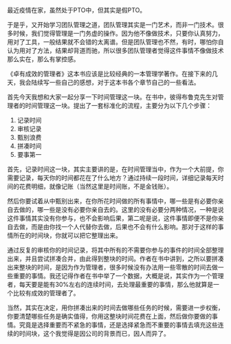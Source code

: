 最近疫情在家，虽然处于PTO中，但其实是假PTO。

于是乎，又开始学习团队管理之道，团队管理其实是一门艺术，而非一门技术。很多时候，我们觉得管理是一门务虚的操作。因为他不像做技术，只要你认真努力，用对了工具，一般结果就不会错的太离谱。但是团队管理也不然，有时，哪怕你自认为用对了方法，结果却背道而驰，所以很多团队管理者觉得这件事情不像做技术那么实在，那么有掌控感。

《卓有成效的管理者》这本书应该是比较经典的一本管理学著作。在接下来的几天，我会陆续写一些自己的感想，对于这本书各个章节自己的一些看法。

首先今天我想和大家一起分享一下时间管理这一块。在书中，彼得布鲁克先生对管理者的时间管理这一块。提出了一套标准化的流程，主要分为以下几个步骤：

1.  记录时间
2.  审核记录
3.  甄别浪费
4.  拼凑时间
5.  要事第一

首先，记录时间这一块，其实主要讲的是，在时间管理当中，作为一个大前提，你需要记录，每天你的时间都花在了什么地方？通过持续一段时间，详细记录每天时间的花费明细，就像记账（当然这里是时间账，不是金钱账）。

然后你要试着从中甄别出来，在你所花时间做的所有事情中，哪一些是有必要你亲自去做的，哪一些是没有必要你亲自去的。这里的没有必要分两种情况，一种是说这件事情其实没有你参与，也不会影响后果，第二呢是说，这件事情即便不是你亲自去做，而是由你找一个人代替你去做，后果也不会有什么影响。那对于这样的事情所在的时间块，你就可以把它整理出来。

通过反复的审核你的时间记录，将其中所有的不需要你参与的事件的时间全部整理出来，并且尝试拼凑合并，由此得到整块的时间。作者在书中讲到，之所以要拼凑出来整块的时间，是因为作为管理者，很多时候没有办法用一些零散的时间去做一些重要的事情。我还记得作者在书中举了一个数据，大概是说，其实作为一个管理者，每天要是能有30%左右的连续时间，去处理最重要的事情，那么他就算是一个比较有成效的管理者了。

当然，其实在决定，用你拼凑出来的时间去做哪些任务的时候，需要进一步权衡，你要清楚哪些任务是确实值得，你用这整块时间花费在上面，然后做你要做的事情。究竟是选择重要而不紧急的事情，还是选择紧急而不重要的事情去填充这些连续的时间块，这个我觉得是因公司的背景而已，因人而异了。